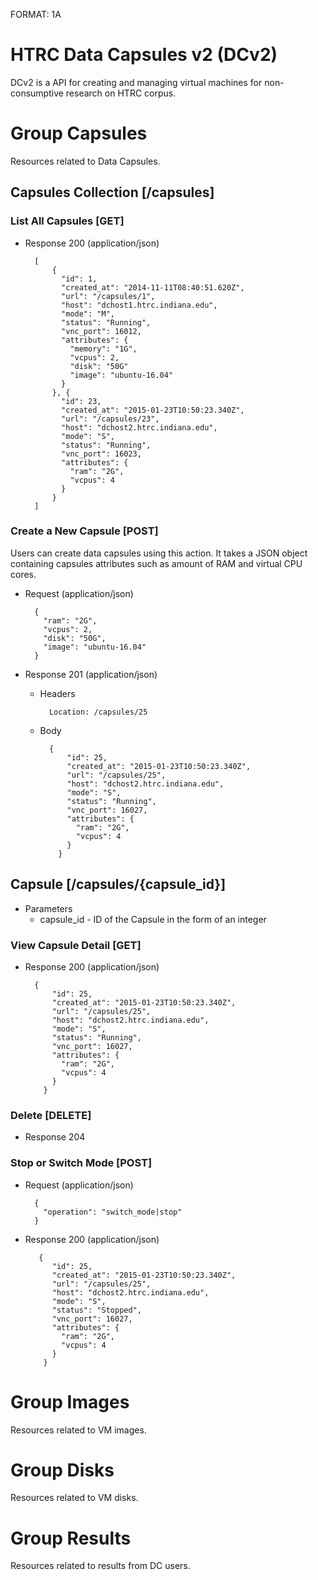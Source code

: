 FORMAT: 1A

# HTRC Data Capsules v2 (DCv2)

DCv2 is a API for creating and managing virtual machines for non-consumptive research on HTRC corpus.

# Group Capsules

Resources related to Data Capsules.

## Capsules Collection [/capsules]

### List All Capsules [GET]

+ Response 200 (application/json)

        [
     	    { 
     	      "id": 1,
     	      "created_at": "2014-11-11T08:40:51.620Z",
     	      "url": "/capsules/1",
     	      "host": "dchost1.htrc.indiana.edu",
     	      "mode": "M",
     	      "status": "Running",
     	      "vnc_port": 16012,
     	      "attributes": { 
     	        "memory": "1G",
     	        "vcpus": 2,
     	        "disk": "50G"
     	        "image": "ubuntu-16.04"
     	      }
     	    }, { 
     	      "id": 23,
     	      "created_at": "2015-01-23T10:50:23.340Z",
     	      "url": "/capsules/23",
     	      "host": "dchost2.htrc.indiana.edu",
     	      "mode": "S",
     	      "status": "Running",
     	      "vnc_port": 16023,
     	      "attributes": { 
     	        "ram": "2G",
     	        "vcpus": 4
     	      }
     	    }
        ]

### Create a New Capsule [POST]

Users can create data capsules using this action. It takes a JSON object containing capsules attributes such as amount of RAM and virtual CPU cores.

+ Request (application/json)

        {
          "ram": "2G",
          "vcpus": 2,
          "disk": "50G",
          "image": "ubuntu-16.04"
        }

+ Response 201 (application/json)

    + Headers
    
            Location: /capsules/25

    + Body

            { 
     	        "id": 25,
     	        "created_at": "2015-01-23T10:50:23.340Z",
     	        "url": "/capsules/25",
     	        "host": "dchost2.htrc.indiana.edu",
     	        "mode": "S",
     	        "status": "Running",
     	        "vnc_port": 16027,
     	        "attributes": { 
     	          "ram": "2G",
     	          "vcpus": 4
     	        }
     	      }

## Capsule [/capsules/{capsule_id}]

+ Parameters
    + capsule_id - ID of the Capsule in the form of an integer

### View Capsule Detail [GET]

+ Response 200 (application/json)

        { 
     	    "id": 25,
     	    "created_at": "2015-01-23T10:50:23.340Z",
     	    "url": "/capsules/25",
     	    "host": "dchost2.htrc.indiana.edu",
     	    "mode": "S",
     	    "status": "Running",
     	    "vnc_port": 16027,
     	    "attributes": { 
     	      "ram": "2G",
     	      "vcpus": 4
     	    }
     	  }

### Delete [DELETE]

+ Response 204

### Stop or Switch Mode [POST]

+ Request (application/json)

        {
          "operation": "switch_mode|stop"
        }

+ Response 200 (application/json)

         { 
     	    "id": 25,
     	    "created_at": "2015-01-23T10:50:23.340Z",
     	    "url": "/capsules/25",
     	    "host": "dchost2.htrc.indiana.edu",
     	    "mode": "S",
     	    "status": "Stopped",
     	    "vnc_port": 16027,
     	    "attributes": { 
     	      "ram": "2G",
     	      "vcpus": 4
     	    }
     	  }

# Group Images

Resources related to VM images.

# Group Disks

Resources related to VM disks.

# Group Results

Resources related to results from DC users.